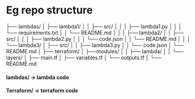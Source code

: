 # Eg repo structure
├── lambdas/
│   ├── lambda1/
│   │   ├── src/
│   │   │   ├── lambda1.py
│   │   │   └── requirements.txt
│   │   └── README.md
│   │
│   ├── lambda2/
│   │   ├── src/
│   │   │   ├── lambda2.py
│   │   │   └── code.json
│   │   └── README.md
│   │
│   └── lambda3/
│       ├── src/
│       │   ├── lambda3.py
│       │   └── code.json
│       └── README.md
│
├── terraform/
│   ├──modules/
│   │   ├── lambda/
│   │   └── layers/
│   ├── main.tf
│   ├── variables.tf
│   └── outputs.tf
│
└── README.md


#### lambdas/ -> lambda code
#### Terraform/ -> terraform code
